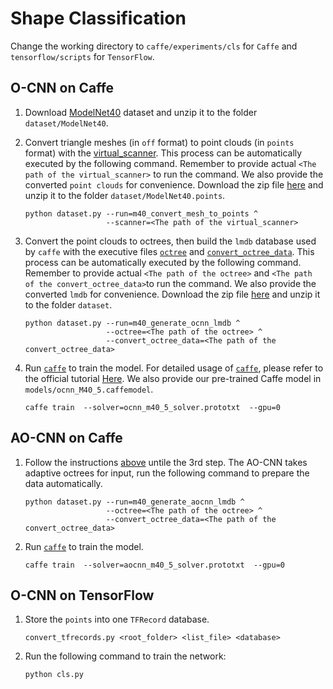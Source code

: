 # Shape Classification

Change the working directory to `caffe/experiments/cls` for `Caffe` and
`tensorflow/scripts` for `TensorFlow`.


## O-CNN on Caffe

1. Download [ModelNet40](http://modelnet.cs.princeton.edu/ModelNet40.zip) dataset
and unzip it to the folder `dataset/ModelNet40`.


2. Convert triangle meshes (in `off` format) to point clouds (in `points` format)
with the [virtual_scanner](https://github.com/wang-ps/O-CNN/tree/master/virtual_scanner).
This process can be automatically executed by the following command. 
Remember to provide actual `<The path of the virtual_scanner>` to run the command.
We also provide the converted `point clouds` for convenience. Download the zip file
[here](https://www.dropbox.com/s/m233s9eza3acj2a/ModelNet40.points.zip?dl=0) and
unzip it to the folder `dataset/ModelNet40.points`.
    ```shell
    python dataset.py --run=m40_convert_mesh_to_points ^
                      --scanner=<The path of the virtual_scanner>
    ```

3. Convert the point clouds to octrees, then build the `lmdb` database used by
`caffe` with the executive files [`octree`](Installation.md#Octree) and
[`convert_octree_data`](Installation.md#Caffe).
This process can be automatically executed by the following command.
Remember to provide actual `<The path of the octree>` and 
`<The path of the convert_octree_data>`to run the command.
We also provide the converted `lmdb` for convenience. Download the zip file
[here](https://www.dropbox.com/s/yadlc2ws05iz2hv/ModelNet40.octree.lmdb.zip?dl=0)
and unzip it to the folder `dataset`.
    ```shell
    python dataset.py --run=m40_generate_ocnn_lmdb ^
                      --octree=<The path of the octree> ^
                      --convert_octree_data=<The path of the convert_octree_data>
    ```

1. Run [`caffe`](Installation.md#Caffe) to train the model.
For detailed usage of [`caffe`](Installation.md#Caffe), please refer to the
official tutorial [Here](http://caffe.berkeleyvision.org/tutorial/interfaces.html).
We also provide our pre-trained Caffe model in `models/ocnn_M40_5.caffemodel`.
    ```shell
    caffe train  --solver=ocnn_m40_5_solver.prototxt  --gpu=0
    ```


## AO-CNN on Caffe

1. Follow the instructions [above](#o-cnn-on-caffe) untile the 3rd step.
The AO-CNN takes adaptive octrees for input, run the following command to prepare
the data automatically.
    ```shell
    python dataset.py --run=m40_generate_aocnn_lmdb ^
                      --octree=<The path of the octree> ^
                      --convert_octree_data=<The path of the convert_octree_data>
    ```

2. Run [`caffe`](Installation.md#Caffe) to train the model.
    ```shell
    caffe train  --solver=aocnn_m40_5_solver.prototxt  --gpu=0
    ```


## O-CNN on TensorFlow
1. Store the `points` into one `TFRecord` database.
    ```shell
    convert_tfrecords.py <root_folder> <list_file> <database>
    ```

2. Run the following command to train the network:
    ```shell
    python cls.py
    ```
